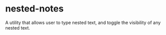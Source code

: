 # nested-notes
A utility that allows user to type nested text, and toggle the visibility of any nested text.
